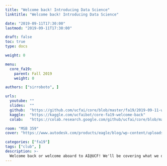 ```yaml
---
title: "Welcome back! Introducing Data Science"
linktitle: "Welcome back! Introducing Data Science"

date: "2019-09-11T17:30:00"
lastmod: "2019-09-11T17:30:00"

draft: false
toc: true
type: docs

weight: 0

menu:
  core_fa19:
    parent: Fall 2019
    weight: 0

authors: ["sirroboto", ]

urls:
  youtube: ""
  slides:  ""
  github:  "https://github.com/ucfai/core/blob/master/fa19/2019-09-11-welcome-back/2019-09-11-welcome-back.ipynb"
  kaggle:  "https://kaggle.com/ucfaibot/core-fa19-welcome-back"
  colab:   "https://colab.research.google.com/github/ucfai/core/blob/master/fa19/2019-09-11-welcome-back/2019-09-11-welcome-back.ipynb"

room: "MSB 359"
cover: "https://www.autodesk.com/products/eagle/blog/wp-content/uploads/2018/04/shutterstock_1011096853.jpg"

categories: ["fa19"]
tags: ["club", ]
description: >-
  Welcome back or welcome aboard to AI@UCF! We'll be covering what we do, how we do it, and what opportunities are available for you. Food and drink will be provided, so take the time to eat, chat, and learn about our club. See you there!
---
```

